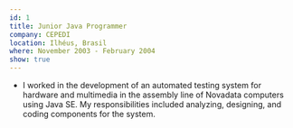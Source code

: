 ```yaml
---
id: 1
title: Junior Java Programmer
company: CEPEDI
location: Ilhéus, Brasil
where: November 2003 - February 2004
show: true
---
```

- I worked in the development of an automated testing system for hardware and multimedia in the assembly line of Novadata computers using Java SE. My responsibilities included analyzing, designing, and coding components for the system.
